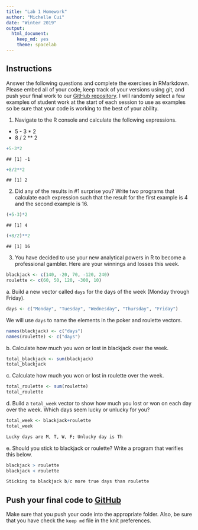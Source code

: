 ```yaml
---
title: "Lab 1 Homework"
author: "Michelle Cui"
date: "Winter 2019"
output:
  html_document:
    keep_md: yes
    theme: spacelab
---
```


## Instructions
Answer the following questions and complete the exercises in RMarkdown. Please embed all of your code, keep track of your versions using git, and push your final work to our [GitHub repository](https://github.com/FRS417-DataScienceBiologists). I will randomly select a few examples of student work at the start of each session to use as examples so be sure that your code is working to the best of your ability.

1. Navigate to the R console and calculate the following expressions.  
  + 5 - 3 * 2  
  + 8 / 2 ** 2  
  

```r
+5-3*2
```

```
## [1] -1
```

```r
+8/2**2
```

```
## [1] 2
```

  
2. Did any of the results in #1 surprise you? Write two programs that calculate each expression such that the result for the first example is 4 and the second example is 16.  

```r
(+5-3)*2
```

```
## [1] 4
```

```r
(+8/2)**2
```

```
## [1] 16
```

3. You have decided to use your new analytical powers in R to become a professional gambler. Here are your winnings and losses this week.

```r
blackjack <- c(140, -20, 70, -120, 240)
roulette <- c(60, 50, 120, -300, 10)
```

a. Build a new vector called `days` for the days of the week (Monday through Friday). 

```r
days <- c("Monday", "Tuesday", "Wednesday", "Thursday", "Friday")
```

We will use `days` to name the elements in the poker and roulette vectors.

```r
names(blackjack) <- c("days")
names(roulette) <- c("days")
```

b. Calculate how much you won or lost in blackjack over the week.

```r
total_blackjack <- sum(blackjack)
total_blackjack
```

c. Calculate how much you won or lost in roulette over the week.  

```r
total_roulette <- sum(roulette)
total_roulette
```

d. Build a `total_week` vector to show how much you lost or won on each day over the week. Which days seem lucky or unlucky for you?

```r
total_week <- blackjack+roulette
total_week

Lucky days are M, T, W, F; Unlucky day is Th
```

e. Should you stick to blackjack or roulette? Write a program that verifies this below.

```r
blackjack > roulette
blackjack < roulette

Sticking to blackjack b/c more true days than roulette
```

## Push your final code to [GitHub](https://github.com/FRS417-DataScienceBiologists)
Make sure that you push your code into the appropriate folder. Also, be sure that you have check the `keep md` file in the knit preferences.
